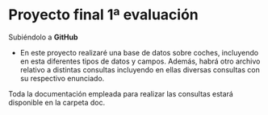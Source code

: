 # Proyecto final 1ª evaluación
Subiéndolo a **GitHub**

* En este proyecto realizaré una base de datos sobre coches, incluyendo en esta diferentes tipos de datos y campos. 
Además, habrá otro archivo relativo a distintas consultas incluyendo en ellas diversas consultas con su respectivo 
enunciado.

Toda la documentación empleada para realizar las consultas estará disponible en la carpeta doc.
